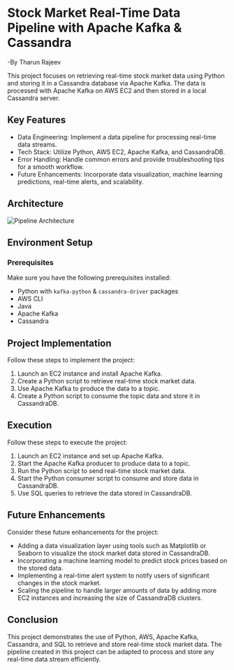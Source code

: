 # Stock Market Real-Time Data Pipeline with Apache Kafka & Cassandra
-By Tharun Rajeev

This project focuses on retrieving real-time stock market data using Python and storing it in a Cassandra database via Apache Kafka. The data is processed with Apache Kafka on AWS EC2 and then stored in a local Cassandra server.

## Key Features

- Data Engineering: Implement a data pipeline for processing real-time data streams.
- Tech Stack: Utilize Python, AWS EC2, Apache Kafka, and CassandraDB.
- Error Handling: Handle common errors and provide troubleshooting tips for a smooth workflow.
- Future Enhancements: Incorporate data visualization, machine learning predictions, real-time alerts, and scalability.

## Architecture

![Pipeline Architecture](https://imgur.com/1DBe05W.png)

## Environment Setup


### Prerequisites

Make sure you have the following prerequisites installed:

- Python with `kafka-python` & `cassandra-driver` packages
- AWS CLI
- Java
- Apache Kafka
- Cassandra

## Project Implementation

Follow these steps to implement the project:

1. Launch an EC2 instance and install Apache Kafka.
2. Create a Python script to retrieve real-time stock market data.
3. Use Apache Kafka to produce the data to a topic.
4. Create a Python script to consume the topic data and store it in CassandraDB.

## Execution

Follow these steps to execute the project:

1. Launch an EC2 instance and set up Apache Kafka.
2. Start the Apache Kafka producer to produce data to a topic.
3. Run the Python script to send real-time stock market data.
4. Start the Python consumer script to consume and store data in CassandraDB.
5. Use SQL queries to retrieve the data stored in CassandraDB.


## Future Enhancements

Consider these future enhancements for the project:

- Adding a data visualization layer using tools such as Matplotlib or Seaborn to visualize the stock market data stored in CassandraDB.
- Incorporating a machine learning model to predict stock prices based on the stored data.
- Implementing a real-time alert system to notify users of significant changes in the stock market.
- Scaling the pipeline to handle larger amounts of data by adding more EC2 instances and increasing the size of CassandraDB clusters.

## Conclusion

This project demonstrates the use of Python, AWS, Apache Kafka, Cassandra, and SQL to retrieve and store real-time stock market data. The pipeline created in this project can be adapted to process and store any real-time data stream efficiently.
